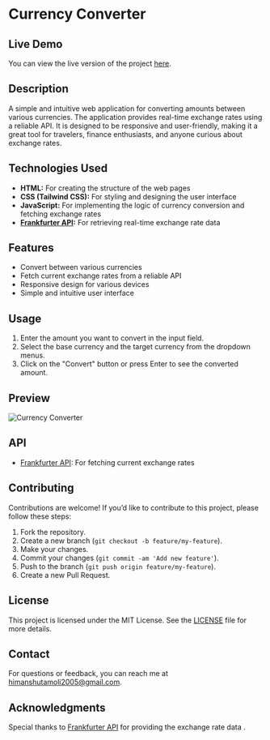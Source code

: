 

# Currency Converter

## Live Demo
You can view the live version of the project [here](https://himanshutamoli24.github.io/Currency-Converter/).

## Description
A simple and intuitive web application for converting amounts between various currencies. The application provides real-time exchange rates using a reliable API. It is designed to be responsive and user-friendly, making it a great tool for travelers, finance enthusiasts, and anyone curious about exchange rates.

## Technologies Used
- **HTML:** For creating the structure of the web pages
- **CSS (Tailwind CSS):** For styling and designing the user interface
- **JavaScript:** For implementing the logic of currency conversion and fetching exchange rates
- **[Frankfurter API](https://api.frankfurter.app/currencies):** For retrieving real-time exchange rate data

## Features
- Convert between various currencies
- Fetch current exchange rates from a reliable API
- Responsive design for various devices
- Simple and intuitive user interface

## Usage
1. Enter the amount you want to convert in the input field.
2. Select the base currency and the target currency from the dropdown menus.
3. Click on the "Convert" button or press Enter to see the converted amount.

## Preview
![Currency Converter](https://himanshutamoli24.github.io/Currency-Converter/image.png)

## API
- [Frankfurter API](https://api.frankfurter.app/currencies): For fetching current exchange rates

## Contributing
Contributions are welcome! If you’d like to contribute to this project, please follow these steps:

1. Fork the repository.
2. Create a new branch (`git checkout -b feature/my-feature`).
3. Make your changes.
4. Commit your changes (`git commit -am 'Add new feature'`).
5. Push to the branch (`git push origin feature/my-feature`).
6. Create a new Pull Request.

## License
This project is licensed under the MIT License. See the [LICENSE](LICENSE) file for more details.

## Contact
For questions or feedback, you can reach me at [himanshutamoli2005@gmail.com](himanshutamoli2005@gmail.com).

## Acknowledgments
Special thanks to [Frankfurter API](https://api.frankfurter.app/currencies) for providing the exchange rate data .

